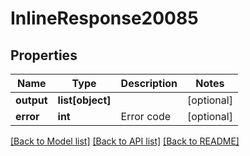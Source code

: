 # InlineResponse20085

## Properties
Name | Type | Description | Notes
------------ | ------------- | ------------- | -------------
**output** | **list[object]** |  | [optional] 
**error** | **int** | Error code | [optional] 

[[Back to Model list]](../README.md#documentation-for-models) [[Back to API list]](../README.md#documentation-for-api-endpoints) [[Back to README]](../README.md)


